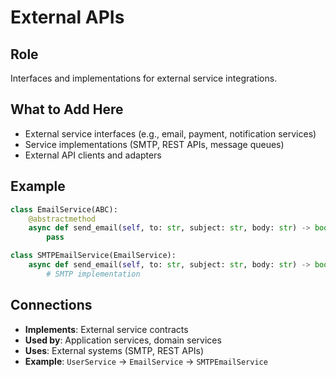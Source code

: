 # External APIs

## Role
Interfaces and implementations for external service integrations.

## What to Add Here
- External service interfaces (e.g., email, payment, notification services)
- Service implementations (SMTP, REST APIs, message queues)
- External API clients and adapters

## Example
```python
class EmailService(ABC):
    @abstractmethod
    async def send_email(self, to: str, subject: str, body: str) -> bool:
        pass

class SMTPEmailService(EmailService):
    async def send_email(self, to: str, subject: str, body: str) -> bool:
        # SMTP implementation
```

## Connections
- **Implements**: External service contracts
- **Used by**: Application services, domain services
- **Uses**: External systems (SMTP, REST APIs)
- **Example**: `UserService` → `EmailService` → `SMTPEmailService`
